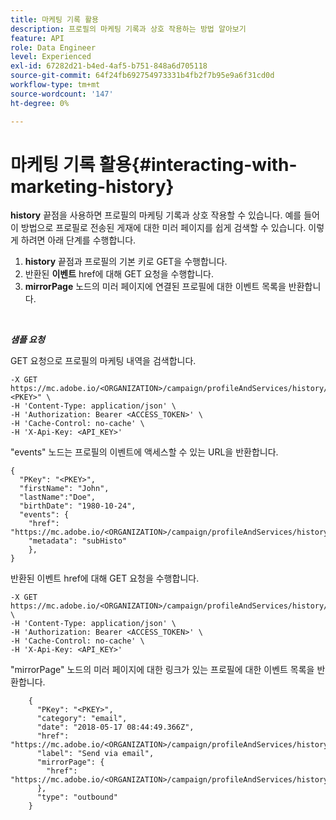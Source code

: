 ```yaml
---
title: 마케팅 기록 활용
description: 프로필의 마케팅 기록과 상호 작용하는 방법 알아보기
feature: API
role: Data Engineer
level: Experienced
exl-id: 67282d21-b4ed-4af5-b751-848a6d705118
source-git-commit: 64f24fb692754973331b4fb2f7b95e9a6f31cd0d
workflow-type: tm+mt
source-wordcount: '147'
ht-degree: 0%

---
```


# 마케팅 기록 활용{#interacting-with-marketing-history}

**history** 끝점을 사용하면 프로필의 마케팅 기록과 상호 작용할 수 있습니다.
예를 들어 이 방법으로 프로필로 전송된 게재에 대한 미러 페이지를 쉽게 검색할 수 있습니다. 이렇게 하려면 아래 단계를 수행합니다.

1. **history** 끝점과 프로필의 기본 키로 GET을 수행합니다.
1. 반환된 **이벤트** href에 대해 GET 요청을 수행합니다.
1. **mirrorPage** 노드의 미러 페이지에 연결된 프로필에 대한 이벤트 목록을 반환합니다.

<br/>

***샘플 요청***

GET 요청으로 프로필의 마케팅 내역을 검색합니다.

```
-X GET https://mc.adobe.io/<ORGANIZATION>/campaign/profileAndServices/history/"<PKEY>" \
-H 'Content-Type: application/json' \
-H 'Authorization: Bearer <ACCESS_TOKEN>' \
-H 'Cache-Control: no-cache' \
-H 'X-Api-Key: <API_KEY>'
```

&quot;events&quot; 노드는 프로필의 이벤트에 액세스할 수 있는 URL을 반환합니다.

```
{
  "PKey": "<PKEY>",
  "firstName": "John",
  "lastName":"Doe",
  "birthDate": "1980-10-24",
  "events": {
    "href": "https://mc.adobe.io/<ORGANIZATION>/campaign/profileAndServices/history/<PKEY>/events/",
    "metadata": "subHisto"
    },
}
```

반환된 이벤트 href에 대해 GET 요청을 수행합니다.

```
-X GET https://mc.adobe.io/<ORGANIZATION>/campaign/profileAndServices/history/<PKEY>/events \
-H 'Content-Type: application/json' \
-H 'Authorization: Bearer <ACCESS_TOKEN>' \
-H 'Cache-Control: no-cache' \
-H 'X-Api-Key: <API_KEY>'
```

&quot;mirrorPage&quot; 노드의 미러 페이지에 대한 링크가 있는 프로필에 대한 이벤트 목록을 반환합니다.

```
    {
      "PKey": "<PKEY>",
      "category": "email",
      "date": "2018-05-17 08:44:49.366Z",
      "href": "https://mc.adobe.io/<ORGANIZATION>/campaign/profileAndServices/history/<PKEY>/events/<PKEY>",
      "label": "Send via email",
      "mirrorPage": {
        "href": "https://mc.adobe.io/<ORGANIZATION>/campaign/profileAndServices/history/<PKEY>/events/<PKEY>/mirrorPage/"
      },
      "type": "outbound"
    }
```
